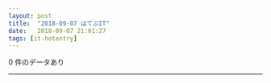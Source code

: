 ```yaml
---
layout: post
title:  "2018-09-07 はてぶIT"
date:   2018-09-07 21:01:27
tags: [it-hotentry]
---
```

0 件のデータあり

<hr>
